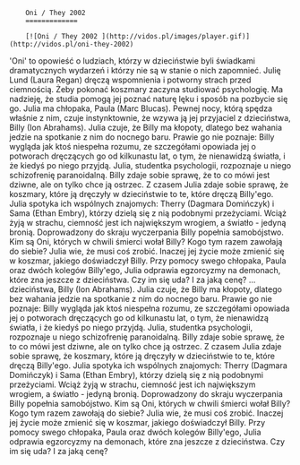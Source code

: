
        Oni / They 2002 
        =============
        
        [![Oni / They 2002 ](http://vidos.pl/images/player.gif)](http://vidos.pl/oni-they-2002)
        
        
 'Oni' to opowieść o ludziach, którzy w dzieciństwie byli świadkami dramatycznych wydarzeń i którzy nie są w stanie o nich zapomnieć. Julię Lund (Laura Regan) dręczą wspomnienia i potworny strach przed ciemnością. Żeby pokonać koszmary zaczyna studiować psychologię. Ma nadzieję, że studia pomogą jej poznać naturę lęku i sposób na pozbycie się go. Julia ma chłopaka, Paula (Marc Blucas). Pewnej nocy, którą spędza właśnie z nim, czuje instynktownie, że wzywa ją jej przyjaciel z dzieciństwa, Billy (Ion Abrahams). Julia czuje, że Billy ma kłopoty, dlatego bez wahania jedzie na spotkanie z nim do nocnego baru. Prawie go nie poznaje: Billy wygląda jak ktoś niespełna rozumu, ze szczegółami opowiada jej o potworach dręczących go od kilkunastu lat, o tym, że nienawidzą światła, i że kiedyś po niego przyjdą. Julia, studentka psychologii, rozpoznaje u niego schizofrenię paranoidalną. Billy zdaje sobie sprawę, że to co mówi jest dziwne, ale on tylko chce ją ostrzec. Z czasem Julia zdaje sobie sprawę, że koszmary, które ją dręczyły w dzieciństwie to te, które dręczą Billy'ego. Julia spotyka ich wspólnych znajomych: Therry (Dagmara Domińczyk) i Sama (Ethan Embry), którzy dzielą się z nią podobnymi przeżyciami. Wciąż żyją w strachu, ciemność jest ich największym wrogiem, a światło - jedyną bronią. Doprowadzony do skraju wyczerpania Billy popełnia samobójstwo. Kim są Oni, których w chwili śmierci wołał Billy? Kogo tym razem zawołają do siebie? Julia wie, że musi coś zrobić. Inaczej jej życie może zmienić się w koszmar, jakiego doświadczył Billy. Przy pomocy swego chłopaka, Paula oraz dwóch kolegów Billy'ego, Julia odprawia egzorcyzmy na demonach, które zna jeszcze z dzieciństwa. Czy im się uda? I za jaką cenę?  ... dzieciństwa, Billy (Ion Abrahams). Julia czuje, że Billy ma kłopoty, dlatego bez wahania jedzie na spotkanie z nim do nocnego baru. Prawie go nie poznaje: Billy wygląda jak ktoś niespełna rozumu, ze szczegółami opowiada jej o potworach dręczących go od kilkunastu lat, o tym, że nienawidzą światła, i że kiedyś po niego przyjdą. Julia, studentka psychologii, rozpoznaje u niego schizofrenię paranoidalną. Billy zdaje sobie sprawę, że to co mówi jest dziwne, ale on tylko chce ją ostrzec. Z czasem Julia zdaje sobie sprawę, że koszmary, które ją dręczyły w dzieciństwie to te, które dręczą Billy'ego. Julia spotyka ich wspólnych znajomych: Therry (Dagmara Domińczyk) i Sama (Ethan Embry), którzy dzielą się z nią podobnymi przeżyciami. Wciąż żyją w strachu, ciemność jest ich największym wrogiem, a światło - jedyną bronią. Doprowadzony do skraju wyczerpania Billy popełnia samobójstwo. Kim są Oni, których w chwili śmierci wołał Billy? Kogo tym razem zawołają do siebie? Julia wie, że musi coś zrobić. Inaczej jej życie może zmienić się w koszmar, jakiego doświadczył Billy. Przy pomocy swego chłopaka, Paula oraz dwóch kolegów Billy'ego, Julia odprawia egzorcyzmy na demonach, które zna jeszcze z dzieciństwa. Czy im się uda? I za jaką cenę?
    